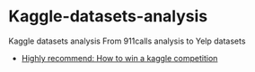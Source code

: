 # Kaggle-datasets-analysis
Kaggle datasets analysis
From 911calls analysis to Yelp datasets
* [Highly recommend: How to win a kaggle competition](https://www.coursera.org/learn/competitive-data-science/notebook/yyORx/pandas-basics)
